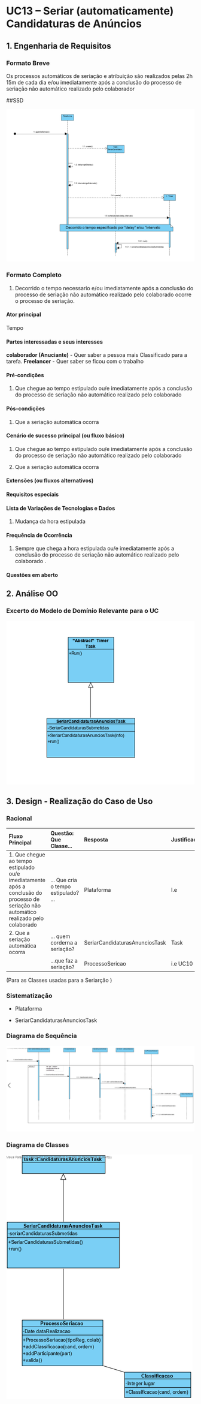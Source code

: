 # UC13 – Seriar (automaticamente) Candidaturas de Anúncios

## 1. Engenharia de Requisitos

### Formato Breve

Os processos	 automáticos	 de	 seriação	 e	 atribuição são realizados pelas 2h 15m  de cada dia  e/ou imediatamente	 após	 a	 conclusão	 do	 processo	 de	 seriação	 não	 automático realizado	pelo	colaborador    


##SSD

![UC13_SSD.png](UC13_SSD.png)



### Formato Completo

1. Decorrido o tempo necessario e/ou imediatamente	 após	 a	 conclusão	 do	 processo	 de	 seriação	 não	 automático realizado	pelo	colaborado ocorre o processo de seriação.

#### Ator principal

Tempo

#### Partes interessadas e seus interesses

**colaborador (Anuciante)** - Quer saber a pessoa mais Classificado para a tarefa.
**Freelancer** - Quer saber se ficou com o trabalho

#### Pré-condições

1. Que chegue ao tempo estipulado ou/e  imediatamente	 após	 a	 conclusão	 do	 processo	 de	 seriação	 não	 automático realizado	pelo	colaborado

#### Pós-condições

1. Que a seriação automática ocorra

#### Cenário de sucesso principal (ou fluxo básico)

1. Que chegue ao tempo estipulado ou/e  imediatamente	 após	 a	 conclusão	 do	 processo	 de	 seriação	 não	 automático realizado	pelo	colaborado

2.  Que a seriação automática ocorra

#### Extensões (ou fluxos alternativos)


#### Requisitos especiais

#### Lista de Variações de Tecnologias e Dados

1. Mudança da hora estipulada

#### Frequência de Ocorrência

1. Sempre que chega a hora estipulada ou/e  imediatamente	 após	 a	 conclusão	 do	 processo	 de	 seriação	 não	 automático realizado	pelo	colaborado .

#### Questões em aberto



## 2. Análise OO


### Excerto do Modelo de Domínio Relevante para o UC

![UC13_MD.png](UC13_MD.png)

## 3. Design - Realização do Caso de Uso

### Racional

| Fluxo Principal | Questão: Que Classe... | Resposta  | Justificação  |
|:--------------  |:---------------------- |:----------|:---------------------------- |
1. Que chegue ao tempo estipulado ou/e  imediatamente	 após	 a	 conclusão	 do	 processo	 de	 seriação	 não	 automático realizado	pelo	colaborado | ... Que cria o tempo estipulado? ...| Plataforma|I.e |
2.  Que a seriação automática ocorra | ... quem corderna a seriação?  | SeriarCandidaturasAnunciosTask   | Task |
|  | ...que faz a seriação? |ProcessoSericao  |i.e UC10





(Para as Classes usadas para a Seriarção )


### Sistematização ##

* Plataforma
+ SeriarCandidaturasAnunciosTask

###	Diagrama de Sequência

![UC13_sd.png](UC13_sd.png)

###	Diagrama de Classes
![UC13_CD.png](UC13_CD.png)
